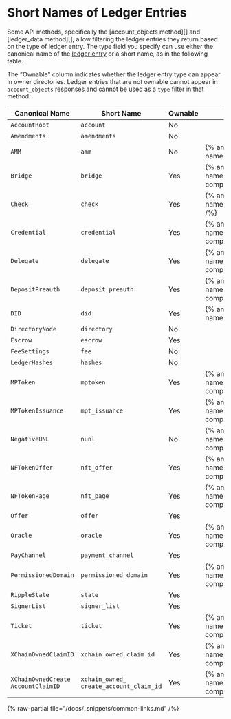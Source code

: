 # Short Names of Ledger Entries

Some API methods, specifically the [account_objects method][] and [ledger_data method][], allow filtering the ledger entries they return based on the type of ledger entry. The type field you specify can use either the canonical name of the [ledger entry](../../protocol/ledger-data/ledger-entry-types/index.md) or a short name, as in the following table.

The "Ownable" column indicates whether the ledger entry type can appear in owner directories. Ledger entries that are not ownable cannot appear in `account_objects` responses and cannot be used as a `type` filter in that method.

| Canonical Name       | Short Name            | Ownable | Related Amendment |
| -------------------- | --------------------- | ------- |---|
| `AccountRoot`        | `account`             | No      | |
| `Amendments`         | `amendments`          | No      | |
| `AMM`                | `amm`                 | No      | {% amendment-disclaimer name="AMM" compact=true /%} |
| `Bridge`             | `bridge`              | Yes     | {% amendment-disclaimer name="XChainBridge" compact=true /%} |
| `Check`              | `check`               | Yes     | {% amendment-disclaimer name="Checks" compact=true /%} |
| `Credential`         | `credential`          | Yes     | {% amendment-disclaimer name="Credentials" compact=true /%} |
| `Delegate`           | `delegate`            | Yes     | {% amendment-disclaimer name="PermissionDelegation" compact=true /%} |
| `DepositPreauth`     | `deposit_preauth`     | Yes     | {% amendment-disclaimer name="DepositPreauth" compact=true /%} |
| `DID`                | `did`                 | Yes     | {% amendment-disclaimer name="DID" compact=true /%} |
| `DirectoryNode`      | `directory`           | No      | |
| `Escrow`             | `escrow`              | Yes     | |
| `FeeSettings`        | `fee`                 | No      | |
| `LedgerHashes`       | `hashes`              | No      | |
| `MPToken`            | `mptoken`             | Yes     | {% amendment-disclaimer name="MPTokensV1" compact=true /%} |
| `MPTokenIssuance`    | `mpt_issuance`        | Yes     | {% amendment-disclaimer name="MPTokensV1" compact=true /%} |
| `NegativeUNL`        | `nunl`                | No      | {% amendment-disclaimer name="NegativeUNL" compact=true /%} |
| `NFTokenOffer`       | `nft_offer`           | Yes     | {% amendment-disclaimer name="NonFungibleTokensV1_1" compact=true /%} |
| `NFTokenPage`        | `nft_page`            | Yes     | {% amendment-disclaimer name="NonFungibleTokensV1_1" compact=true /%} |
| `Offer`              | `offer`               | Yes     | |
| `Oracle`             | `oracle`              | Yes     | {% amendment-disclaimer name="PriceOracle" compact=true /%} |
| `PayChannel`         | `payment_channel`     | Yes     | |
| `PermissionedDomain` | `permissioned_domain` | Yes     | {% amendment-disclaimer name="PermissionedDomains" compact=true /%} |
| `RippleState`        | `state`               | Yes     | |
| `SignerList`         | `signer_list`         | Yes     | |
| `Ticket`             | `ticket`              | Yes     | {% amendment-disclaimer name="TicketBatch" compact=true /%} |
| `XChainOwnedClaimID` | `xchain_owned_claim_id` | Yes   | {% amendment-disclaimer name="XChainBridge" compact=true /%} |
| `XChainOwnedCreate`<wbr>`AccountClaimID` | `xchain_owned_`<wbr>`create_account_claim_id` | Yes | {% amendment-disclaimer name="XChainBridge" compact=true /%} |

<!-- Author's note: used <wbr> (word break opportunity) so that the long xchain names don't cause the table to scroll horizontally. -->

{% raw-partial file="/docs/_snippets/common-links.md" /%}
